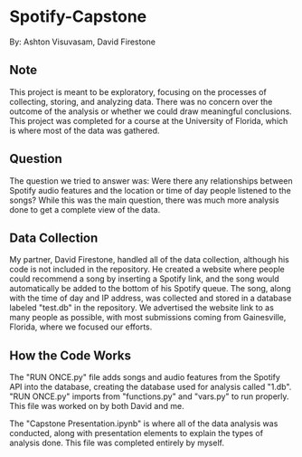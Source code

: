 # Spotify-Capstone

By: Ashton Visuvasam, David Firestone

## Note
This project is meant to be exploratory, focusing on the processes of collecting, storing, and analyzing data. There was no concern over the outcome of the analysis or whether we could draw meaningful conclusions. This project was completed for a course at the University of Florida, which is where most of the data was gathered.

## Question
The question we tried to answer was: Were there any relationships between Spotify audio features and the location or time of day people listened to the songs? While this was the main question, there was much more analysis done to get a complete view of the data.

## Data Collection
My partner, David Firestone, handled all of the data collection, although his code is not included in the repository. He created a website where people could recommend a song by inserting a Spotify link, and the song would automatically be added to the bottom of his Spotify queue. The song, along with the time of day and IP address, was collected and stored in a database labeled "test.db" in the repository. We advertised the website link to as many people as possible, with most submissions coming from Gainesville, Florida, where we focused our efforts.

## How the Code Works
The "RUN ONCE.py" file adds songs and audio features from the Spotify API into the database, creating the database used for analysis called "1.db". "RUN ONCE.py" imports from "functions.py" and "vars.py" to run properly. This file was worked on by both David and me.

The "Capstone Presentation.ipynb" is where all of the data analysis was conducted, along with presentation elements to explain the types of analysis done. This file was completed entirely by myself.
